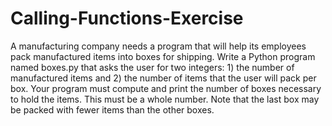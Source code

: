 # Calling-Functions-Exercise
A manufacturing company needs a program that will help its employees pack manufactured items into boxes for shipping. Write a Python program named boxes.py that asks the user for two integers:  1) the number of manufactured items and 2) the number of items that the user will pack per box. Your program must compute and print the number of boxes necessary to hold the items. This must be a whole number. Note that the last box may be packed with fewer items than the other boxes.

